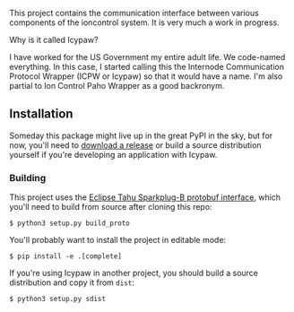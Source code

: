 This project contains the communication interface between various components of
the ioncontrol system. It is very much a work in progress.

Why is it called Icypaw?

I have worked for the US Government my entire adult life. We code-named
everything. In this case, I started calling this the Internode Communication
Protocol Wrapper (ICPW or Icypaw) so that it would have a name. I'm also partial
to Ion Control Paho Wrapper as a good backronym.

## Installation

Someday this package might live up in the great PyPI in the sky, but for now,
you'll need to [download a release][releases] or build a source distribution
yourself if you're developing an application with Icypaw.

### Building

This project uses the [Eclipse Tahu Sparkplug-B protobuf interface][spb-proto],
which you'll need to build from source after cloning this repo:

```console
$ python3 setup.py build_proto
```

You'll probably want to install the project in editable mode:

```console
$ pip install -e .[complete]
```

If you're using Icypaw in another project, you should build a source
distribution and copy it from `dist`:

```console
$ python3 setup.py sdist
```

[releases]: https://gitlab.sandia.gov/iontraps/tahuinterface/releases
[spb-proto]: https://github.com/eclipse/tahu/blob/master/sparkplug_b/sparkplug_b.proto
